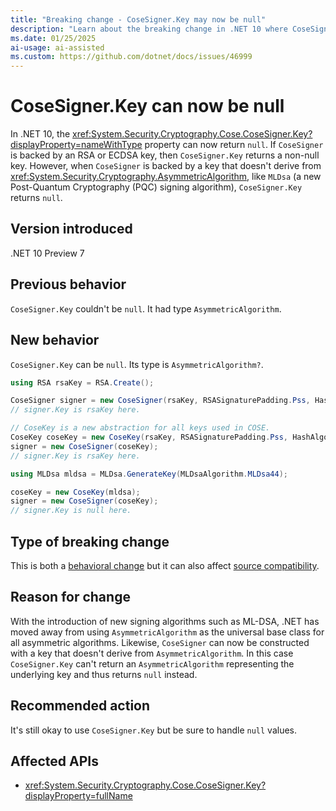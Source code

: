 ```yaml
---
title: "Breaking change - CoseSigner.Key may now be null"
description: "Learn about the breaking change in .NET 10 where CoseSigner.Key may now be null when backed by Post-Quantum Cryptography algorithms."
ms.date: 01/25/2025
ai-usage: ai-assisted
ms.custom: https://github.com/dotnet/docs/issues/46999
---
```


# CoseSigner.Key can now be null

In .NET 10, the <xref:System.Security.Cryptography.Cose.CoseSigner.Key?displayProperty=nameWithType> property can now return `null`. If `CoseSigner` is backed by an RSA or ECDSA key, then `CoseSigner.Key` returns a non-null key. However, when `CoseSigner` is backed by a key that doesn't derive from <xref:System.Security.Cryptography.AsymmetricAlgorithm>, like `MLDsa` (a new Post-Quantum Cryptography (PQC) signing algorithm), `CoseSigner.Key` returns `null`.

## Version introduced

.NET 10 Preview 7

## Previous behavior

`CoseSigner.Key` couldn't be `null`. It had type `AsymmetricAlgorithm`.

## New behavior

`CoseSigner.Key` can be `null`. Its type is `AsymmetricAlgorithm?`.

```csharp
using RSA rsaKey = RSA.Create();

CoseSigner signer = new CoseSigner(rsaKey, RSASignaturePadding.Pss, HashAlgorithmName.SHA512);
// signer.Key is rsaKey here.

// CoseKey is a new abstraction for all keys used in COSE.
CoseKey coseKey = new CoseKey(rsaKey, RSASignaturePadding.Pss, HashAlgorithmName.SHA512);
signer = new CoseSigner(coseKey);
// signer.Key is rsaKey here.

using MLDsa mldsa = MLDsa.GenerateKey(MLDsaAlgorithm.MLDsa44);

coseKey = new CoseKey(mldsa);
signer = new CoseSigner(coseKey);
// signer.Key is null here.
```

## Type of breaking change

This is both a [behavioral change](../../categories.md#behavioral-change) but it can also affect [source compatibility](../../categories.md#source-compatibility).

## Reason for change

With the introduction of new signing algorithms such as ML-DSA, .NET has moved away from using `AsymmetricAlgorithm` as the universal base class for all asymmetric algorithms. Likewise, `CoseSigner` can now be constructed with a key that doesn't derive from `AsymmetricAlgorithm`. In this case `CoseSigner.Key` can't return an `AsymmetricAlgorithm` representing the underlying key and thus returns `null` instead.

## Recommended action

It's still okay to use `CoseSigner.Key` but be sure to handle `null` values.

## Affected APIs

- <xref:System.Security.Cryptography.Cose.CoseSigner.Key?displayProperty=fullName>
